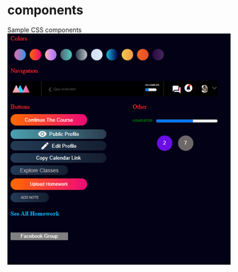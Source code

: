 # components
Sample CSS components 
![alt text](https://raw.githubusercontent.com/Samanthaanjei/components/main/munab/Sam.png)
